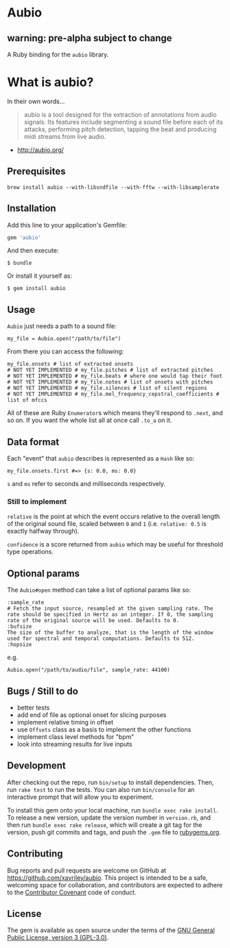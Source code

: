# Aubio
## warning: pre-alpha subject to change

A Ruby binding for the `aubio` library.

# What is aubio?

In their own words...

> aubio is a tool designed for the extraction of annotations from audio signals. Its features include segmenting a sound file before each of its attacks, performing pitch detection, tapping the beat and producing midi streams from live audio.
- http://aubio.org/

## Prerequisites

`brew install aubio --with-libsndfile --with-fftw --with-libsamplerate`

## Installation

Add this line to your application's Gemfile:

```ruby
gem 'aubio'
```

And then execute:

    $ bundle

Or install it yourself as:

    $ gem install aubio

## Usage

`Aubio` just needs a path to a sound file:

```
my_file = Aubio.open("/path/to/file")
```

From there you can access the following:

```
my_file.onsets # list of extracted onsets
# NOT YET IMPLEMENTED # my_file.pitches # list of extracted pitches
# NOT YET IMPLEMENTED # my_file.beats # where one would tap their foot
# NOT YET IMPLEMENTED # my_file.notes # list of onsets with pitches
# NOT YET IMPLEMENTED # my_file.silences # list of silent regions
# NOT YET IMPLEMENTED # my_file.mel_frequency_cepstral_coefficients # list of mfccs
```

All of these are Ruby `Enumerator`s which means they'll respond to `.next`, and so on. If you want the whole list all at once call `.to_a` on it.

## Data format

Each "event" that `aubio` describes is represented as a `Hash` like so:

```
my_file.onsets.first #=> {s: 0.0, ms: 0.0}
```

`s` and `ms` refer to seconds and milliseconds respectively. 

### Still to implement

`relative` is the point at which the event occurs relative to the overall length of the original sound file, scaled between `0` and `1` (i.e. `relative: 0.5` is exactly halfway through).

`confidence` is a score returned from `aubio` which may be useful for threshold type operations.

## Optional params

The `Aubio#open` method can take a list of optional params like so:

```
:sample_rate
# Fetch the input source, resampled at the given sampling rate. The rate should be specified in Hertz as an integer. If 0, the sampling rate of the original source will be used. Defaults to 0.
:bufsize
The size of the buffer to analyze, that is the length of the window used for spectral and temporal computations. Defaults to 512.
:hopsize
```

e.g.

```
Aubio.open("/path/to/audio/file", sample_rate: 44100)
```

## Bugs / Still to do

* better tests
* add end of file as optional onset for slicing purposes
* implement relative timing in offset
* use `Offsets` class as a basis to implement the other functions
* implement class level methods for "bpm"
* look into streaming results for live inputs

## Development

After checking out the repo, run `bin/setup` to install dependencies. Then, run `rake test` to run the tests. You can also run `bin/console` for an interactive prompt that will allow you to experiment.

To install this gem onto your local machine, run `bundle exec rake install`. To release a new version, update the version number in `version.rb`, and then run `bundle exec rake release`, which will create a git tag for the version, push git commits and tags, and push the `.gem` file to [rubygems.org](https://rubygems.org).

## Contributing

Bug reports and pull requests are welcome on GitHub at https://github.com/xavriley/aubio. This project is intended to be a safe, welcoming space for collaboration, and contributors are expected to adhere to the [Contributor Covenant](http://contributor-covenant.org) code of conduct.


## License

The gem is available as open source under the terms of the [GNU General Public License, version 3 (GPL-3.0)](http://opensource.org/licenses/GPL-3.0).

